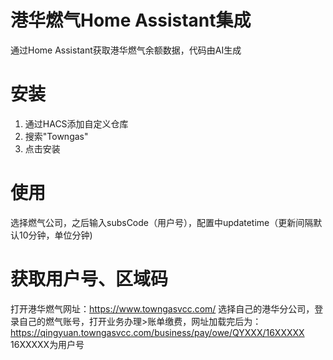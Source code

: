 # 港华燃气Home Assistant集成
通过Home Assistant获取港华燃气余额数据，代码由AI生成

# 安装
1. 通过HACS添加自定义仓库
2. 搜索"Towngas" 
3. 点击安装
   
# 使用
选择燃气公司，之后输入subsCode（用户号），配置中updatetime（更新间隔默认10分钟，单位分钟)

# 获取用户号、区域码
打开港华燃气网址：https://www.towngasvcc.com/
选择自己的港华分公司，登录自己的燃气账号，打开业务办理>账单缴费，网址加载完后为：https://qingyuan.towngasvcc.com/business/pay/owe/QYXXX/16XXXXX
16XXXXX为用户号

